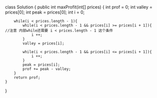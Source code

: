 class Solution {
    public int maxProfit(int[] prices) {
        int prof = 0;
        int valley = prices[0];
        int peak = prices[0];
        int i = 0;
        
        
        while(i < prices.length - 1){
            while(i < prices.length - 1 && prices[i] >= prices[i + 1]){    //注意 内部while还需要 i < prices.length - 1 这个条件
                i ++;
            }
            valley = prices[i];
            
            while(i < prices.length - 1 && prices[i] <= prices[i + 1]){
                i ++;
            }
            peak = prices[i];
            prof += peak - valley;
        }
        return prof;   
    }
}